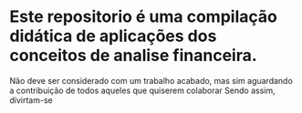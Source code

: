 # Este repositorio é uma compilação didática de aplicações dos conceitos de analise financeira.

Não deve ser considerado com um trabalho acabado, mas sim aguardando a contribuição de todos aqueles que quiserem colaborar
Sendo assim, divirtam-se